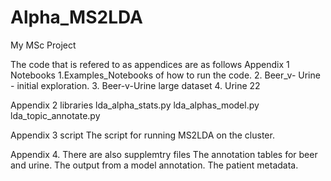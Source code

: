# Alpha_MS2LDA
My MSc Project

The code that is refered to as appendices  are as follows
Appendix 1  Notebooks
 1.Examples_Notebooks  of how to run the code.
 2. Beer_v- Urine - initial exploration.
 3. Beer-v-Urine large dataset
 4. Urine 22
 
Appendix 2  libraries
lda_alpha_stats.py
lda_alphas_model.py
lda_topic_annotate.py

Appendix 3  script
The script for running MS2LDA on the cluster.

Appendix 4. There are also supplemtry files
The annotation tables for beer and urine.
The output from a model annotation.
The patient metadata.

